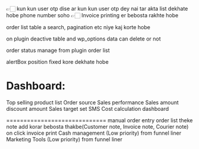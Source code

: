 👉🏻 kun kun user otp dise ar kun kun user otp dey nai tar akta list dekhate hobe phone number soho
👉🏻 Invoice printing er bebosta rakhte hobe

order list table a search, pagination etc niye kaj korte hobe

on plugin deactive table and wp_options data can delete or not

order status manage from plugin order list

alertBox position fixed kore dekhate hobe


Dashboard:
=========================
Top selling product list
Order source
Sales performance
Sales amount 
discount amount
Sales target set
SMS Cost calculation dashboard

=============================
manual order entry
order list theke note add korar bebosta thakbe(Customer note, Invoice note, Courier note)
on click invoice print
Cash management (Low priority) from funnel liner
Marketing Tools (Low priority) from funnel liner